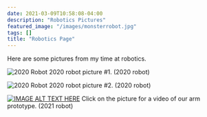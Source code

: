 ```yaml
---
date: 2021-03-09T10:58:08-04:00
description: "Robotics Pictures"
featured_image: "/images/monsterrobot.jpg"
tags: []
title: "Robotics Page"
---
```


Here are some pictures from my time at robotics.

![2020 Robot](/images/2020robot.jpg)
2020 robot picture #1. (2020 robot)

![2020 Robot](/images/2020robot2.jpeg)
2020 robot picture #2. (2020 robot)

[![IMAGE ALT TEXT HERE](/images/jesrobot.png)](https://www.youtube.com/watch?v=sKo6U5YHaYQ)
Click on the picture for a video of our arm prototype. (2021 robot)

